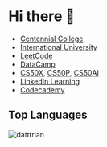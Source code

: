 # Hi there 👋

<!--
**datttrian/datttrian** is a ✨ _special_ ✨ repository because its `README.md` (this file) appears on your GitHub profile.

Here are some ideas to get you started:

- 🔭 I’m currently working on ...
- 🌱 I’m currently learning ...
- 👯 I’m looking to collaborate on ...
- 🤔 I’m looking for help with ...
- 💬 Ask me about ...
- 📫 How to reach me: ...
- 😄 Pronouns: ...
- ⚡ Fun fact: ...
-->

- [Centennial College](https://github.com/ttran375)
- [International University](https://github.com/datttrian/iu-mafe)
- [LeetCode](https://github.com/datttrian/leetcode)
- [DataCamp](https://github.com/datttrian/datacamp)
- [CS50X](https://github.com/datttrian/cs50x), [CS50P](https://github.com/datttrian/cs50p), [CS50AI](https://github.com/datttrian/cs50ai)
- [LinkedIn Learning](https://github.com/datttrian/linkedin-learning)
- [Codecademy](https://github.com/datttrian/codecademy)

## Top Languages

<p><img align="center" src="https://github-readme-stats.vercel.app/api/top-langs?username=datttrian&&show_icons=true&locale=en&layout=compact&langs_count=12" alt="datttrian" /></p>
